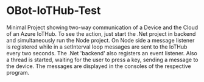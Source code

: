 # OBot-IoTHub-Test

Minimal Project showing two-way communication of a Device and the Cloud of an Azure IoTHub.
To see the action, just start the .Net project in backend and simultaneously run the Node project.
On Node side a message listener is registered while in a setInterval loop messages are sent to the IoTHub every two seconds.
The .Net 'backend' also registers an event listener. Also a thread is started,
waiting for the user to press a key, sending a message to the device.
The messages are displayed in the consoles of the respective program.
